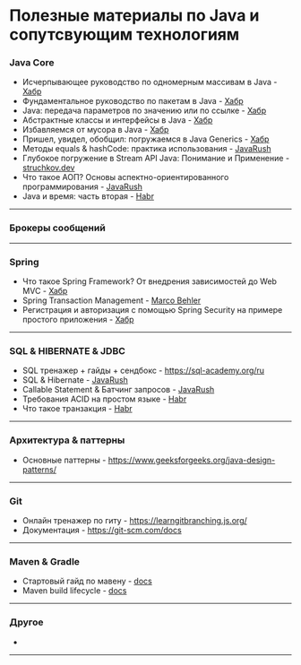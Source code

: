 # Полезные материалы по Java и сопутсвующим технологиям

### Java Core
- Исчерпывающее руководство по одномерным массивам в Java - [Хабр](https://habr.com/ru/articles/753638/#1)
- Фундаментальное руководство по пакетам в Java - [Хабр](https://habr.com/ru/articles/755654/)
- Java: передача параметров по значению или по ссылке - [Хабр](https://habr.com/ru/amp/publications/551026/)
- Абстрактные классы и интерфейсы в Java - [Хабр](https://habr.com/ru/companies/otus/articles/707762/)
- Избавляемся от мусора в Java - [Хабр](https://habr.com/ru/companies/otus/articles/553996/)
- Пришел, увидел, обобщил: погружаемся в Java Generics - [Хабр](https://habr.com/ru/companies/sberbank/articles/416413/)
- Методы equals & hashCode: практика использования - [JavaRush](https://javarush.com/groups/posts/2179-metodih-equals--hashcode-praktika-ispoljhzovanija)
- Глубокое погружение в Stream API Java: Понимание и Применение - [struchkov.dev](https://struchkov.dev/blog/ru/java-stream-api)
- Что такое АОП? Основы аспектно-ориентированного программирования - [JavaRush](https://javarush.com/groups/posts/3137-chto-takoe-aop-osnovih-aspektno-orientirovannogo-programmirovanija)
- Java и время: часть вторая - [Habr](https://habr.com/ru/articles/274905/)

------------------------------------------------------------------------------------------------------------
  
### Брокеры сообщений


------------------------------------------------------------------------------------------------------------

### Spring

- Что такое Spring Framework? От внедрения зависимостей до Web MVC - [Хабр](https://habr.com/ru/articles/490586/)
- Spring Transaction Management - [Marco Behler](https://www.marcobehler.com/guides/spring-transaction-management-transactional-in-depth)
- Регистрация и авторизация с помощью Spring Security на примере простого приложения - [Хабр](https://habr.com/ru/articles/482552/)

------------------------------------------------------------------------------------------------------------


### SQL & HIBERNATE & JDBC
- SQL тренажер + гайды + сендбокс - https://sql-academy.org/ru
- SQL & Hibernate - [JavaRush](https://javarush.com/quests/QUEST_SQL_HIBERNATE_PUBLIC)
- Callable Statement & Батчинг запросов - [JavaRush](https://javarush.com/quests/lectures/questhibernate.level08.lecture02)
- Требования ACID на простом языке - [Habr](https://habr.com/ru/articles/555920/)
- Что такое транзакция - [Habr](https://habr.com/ru/articles/537594/)

------------------------------------------------------------------------------------------------------------
  
### Архитектура & паттерны
- Основные паттерны - https://www.geeksforgeeks.org/java-design-patterns/

------------------------------------------------------------------------------------------------------------

### Git
- Онлайн тренажер по гиту - https://learngitbranching.js.org/
- Документация - https://git-scm.com/docs

------------------------------------------------------------------------------------------------------------

### Maven & Gradle
- Стартовый гайд по мавену - [docs](https://maven.apache.org/guides/getting-started/index.html)
- Maven build lifecycle - [docs](https://maven.apache.org/guides/introduction/introduction-to-the-lifecycle.html)

------------------------------------------------------------------------------------------------------------

### Другое
-

------------------------------------------------------------------------------------------------------------

